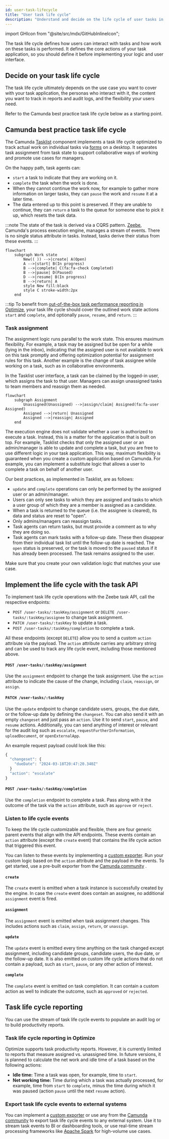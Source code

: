 ```yaml
---
id: user-task-lifecycle
title: "User task life cycle"
description: "Understand and decide on the life cycle of user tasks in your application."
---
```


import GHIcon from "@site/src/mdx/GitHubInlineIcon";

The task life cycle defines how users can interact with tasks and how work on these tasks is performed. It defines the core actions of your task application, so you should define it before implementing your logic and user interface.

## Decide on your task life cycle

The task life cycle ultimately depends on the use case you want to cover with your task application, the personas who interact with it, the content you want to track in reports and audit logs, and the flexibility your users need.

Refer to the Camunda best practice task life cycle below as a starting point.

## Camunda best practice task life cycle

The Camunda [Tasklist](/components/tasklist/introduction-to-tasklist.md) component implements a task life cycle optimized to track actual work on individual tasks via [forms](../03-forms/01-introduction-to-forms.md) on a desktop. It separates task assignment from task state to support collaborative ways of working and promote use cases for managers.

On the happy path, task agents can:

- `start` a task to indicate that they are working on it.
- `complete` the task when the work is done.
- When they cannot continue the work now, for example to gather more information on larger tasks, they can `pause` the work and `resume` it at a later time.
- The data entered up to this point is preserved. If they are unable to continue, they can `return` a task to the queue for someone else to pick it up, which resets the task data.

:::note
The state of the task is derived via a CQRS pattern. [Zeebe](/components/zeebe/zeebe-overview.md), Camunda's process execution engine, manages a stream of events. There is no single status attribute in tasks. Instead, tasks derive their status from these events.
:::

```mermaid
flowchart
    subgraph Work state
        New(( )) -->|create| A(Open)
        A -->|start| B(In progress)
        B -->|complete| C(fa:fa-check Completed)
        B -->|pause| D(Paused)
        D -->|resume| B(In progress)
        B -->|return| A
        style New fill:black
        style C stroke-width:2px
    end
```

:::tip
To benefit from [out-of-the-box task performance reporting in Optimize](#task-lifecycle-reporting-in-optimize), your task life cycle should cover the outlined work state actions `start` and `complete`, and optionally `pause`, `resume`, and `return`.
:::

### Task assignment

The assignment logic runs parallel to the work state. This ensures maximum flexibility. For example, a task may be assigned but be open for a while (lying in the inbox), indicating that the assigned user is not available to work on this task promptly and offering optimization potential for assignment rules for this task. Another example is the change of task assignee while working on a task, such as in collaborative environments.

In the Tasklist user interface, a task can be claimed by the logged-in user, which assigns the task to that user. Managers can assign unassigned tasks to team members and reassign them as needed.

```mermaid
flowchart
    subgraph Assignment
        Unassigned(Unassigned) -->|assign/claim| Assigned(fa:fa-user Assigned)
        Assigned -->|return| Unassigned
        Assigned -->|reassign| Assigned
    end
```

The execution engine does not validate whether a user is authorized to execute a task. Instead, this is a matter for the application that is built on top. For example, Tasklist checks that only the assigned user or an admin/manager is able to update and complete a task, but you are free to use different logic in your task application. This way, maximum flexibility is guaranteed when you create a custom application based on Camunda. For example, you can implement a substitute logic that allows a user to complete a task on behalf of another user.

Our best practices, as implemented in Tasklist, are as follows:

- `update` and `complete` operations can only be performed by the assigned user or an admin/manager.
- Users can only see tasks to which they are assigned and tasks to which a user group of which they are a member is assigned as a candidate.
- When a task is returned to the queue (i.e. the assignee is cleared), its data and status are reset to "open".
- Only admins/managers can reassign tasks.
- Task agents can return tasks, but must provide a comment as to why they are doing so.
- Task agents can mark tasks with a follow-up date. These then disappear from their individual task list until the follow-up date is reached. The `open` status is preserved, or the task is moved to the `paused` status if it has already been processed. The task remains assigned to the user.

Make sure that you create your own validation logic that matches your use case.

## Implement the life cycle with the task API

To implement task life cycle operations with the Zeebe task API, call the respective endpoints:

- `POST /user-tasks/:taskKey/assignment` or `DELETE /user-tasks/:taskKey/assignee` to change task assignment.
- `PATCH /user-tasks/:taskKey` to update a task.
- `POST /user-tasks/:taskKey/completion` to complete a task.

All these endpoints (except `DELETE`) allow you to send a custom `action` attribute via the payload. The `action` attribute carries any arbitrary string and can be used to track any life cycle event, including those mentioned above.

#### `POST /user-tasks/:taskKey/assignment`

Use the `assignment` endpoint to change the task assignment. Use the `action` attribute to indicate the cause of the change, including `claim`, `reassign`, or `assign`.

#### `PATCH /user-tasks/:taskKey`

Use the `update` endpoint to change candidate users, groups, the due date, or the follow-up date by defining the `changeset`. You can also send it with an empty `changeset` and just pass an `action`. Use it to send `start`, `pause`, and `resume` actions. Additionally, you can send anything of interest or relevant for the audit log such as `escalate`, `requestFurtherInformation`, `uploadDocument`, or `openExternalApp`.

An example request payload could look like this:

```js
{
  "changeset": {
    "dueDate": "2024-03-18T20:47:20.340Z"
  }
  "action": "escalate"
}
```

#### `POST /user-tasks/:taskKey/completion`

Use the `completion` endpoint to complete a task. Pass along with it the outcome of the task via the `action` attribute, such as `approve` or `reject`.

### Listen to life cycle events

To keep the life cycle customizable and flexible, there are four generic parent events that align with the API endpoints. These events contain an `action` attribute (except the `create` event) that contains the life cycle action that triggered this event.

You can listen to these events by implementing a [custom exporter](/self-managed/concepts/exporters.md). Run your custom logic based on the `action` attribute and the payload in the events. To get started, use a pre-built exporter from the [Camunda community](https://github.com/orgs/camunda-community-hub/repositories?q=exporter) <GHIcon />.

#### `create`

The `create` event is emitted when a task instance is successfully created by the engine. In case the `create` event does contain an assignee, no additional `assignment` event is fired.

#### `assignment`

The `assignment` event is emitted when task assignment changes. This includes actions such as `claim`, `assign`, `return`, or `unassign`.

#### `update`

The `update` event is emitted every time anything on the task changed except assignment, including candidate groups, candidate users, the due date, or the follow-up date. It is also emitted on custom life cycle actions that do not contain a payload, such as `start`, `pause`, or any other action of interest.

#### `complete`

The `complete` event is emitted on task completion. It can contain a custom action as well to indicate the outcome, such as `approved` or `rejected`.

## Task life cycle reporting

You can use the stream of task life cycle events to populate an audit log or to build productivity reports.

### Task life cycle reporting in Optimize

Optimize supports task productivity reports. However, it is currently limited to reports that measure assigned vs. unassigned time. In future versions, it is planned to calculate the net work and idle time of a task based on the following actions:

- **Idle time:** Time a task was open, for example, time to `start`.
- **Net working time:** Time during which a task was actually processed, for example, time from `start` to `complete`, minus the time during which it was paused (action `pause` until the next `resume` action).

### Export task life cycle events to external systems

You can implement a [custom exporter](/self-managed/concepts/exporters.md) or use any from the [Camunda community](https://github.com/orgs/camunda-community-hub/repositories?q=exporter) <GHIcon /> to export task life cycle events to any external system. Use it to stream task events to BI or dashboarding tools, or use real-time stream processing frameworks like [Apache Spark](https://spark.apache.org/) for high-volume use cases.
